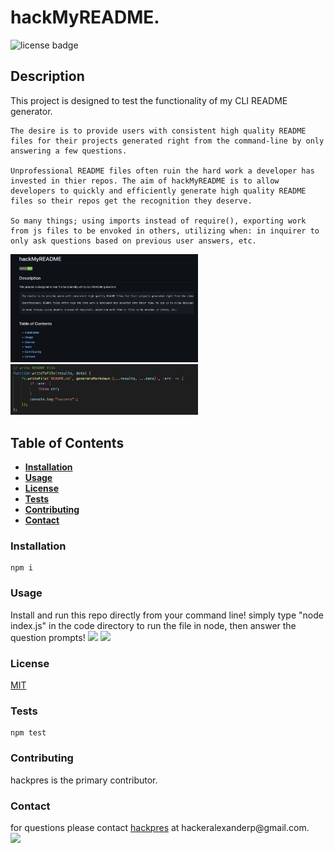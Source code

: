 
# hackMyREADME.

![license badge](https://img.shields.io/badge/license-MIT-brightgreen)

## Description
This project is designed to test the functionality of my CLI README generator.

    The desire is to provide users with consistent high quality README files for their projects generated right from the command-line by only answering a few questions.

    Unprofessional README files often ruin the hard work a developer has invested in thier repos. The aim of hackMyREADME is to allow developers to quickly and efficiently generate high quality README files so their repos get the recognition they deserve.

    So many things; using imports instead of require(), exporting work from js files to be envoked in others, utilizing when: in inquirer to only ask questions based on previous user answers, etc.

<img src="./images/description.png" width="300"/>
<img src="./images/descriptionCode.png" width="300"/>

## Table of Contents

* **[Installation](#installation)**<br />
* **[Usage](#usage)**<br />
* **[License](#license)**<br />
* **[Tests](#tests)**<br />
* **[Contributing](#contributing)**<br />
* **[Contact](#contact)**<br />

### Installation
<a name="installation"/>

```
npm i
```

### Usage
<a name="usage"/>
Install and run this repo directly from your command line! simply type "node index.js" in the code directory to run the file in node, then answer the question prompts!

<img src="undefined" width="300"/>
<img src="undefined" width="300"/>

### License
<a name="license"/>
<a href="https://choosealicense.com/licenses/MIT">MIT</a>

### Tests
<a name="tests"/>

```
npm test
```

### Contributing
<a name="contributing"/>
hackpres is the primary contributor.


### Contact
<a name="contact"/>
for questions please contact <a href="https://github.com/hackpres">hackpres</a> at hackeralexanderp@gmail.com.<br/>
<img src="./images/hackpres.png" width="300"/>
